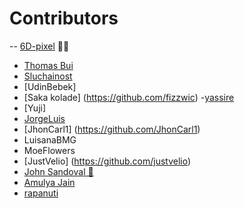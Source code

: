 # Contributors 
-- [6D-pixel](https://github.com/6D-pixel) 💪😠
- [Thomas Bui](https://github.com/tbui468)
- [Sluchainost](https://github.com/Sluchainost)
- [UdinBebek]
- [Saka kolade] (https://github.com/fizzwic)
-[yassire](https://github.com/yyassire)
- [Yuji]
- [JorgeLuis](https://github.com/JorgeDuranAlcala)
- [JhonCarl1] (https://github.com/JhonCarl1)
- LuisanaBMG
- MoeFlowers
- [JustVelio] (https://github.com/justvelio)
- [John Sandoval 🚀](https://github.com/jsandoval1)
- [ Amulya Jain ](https://github.com/AmulyaJain2004)
- [rapanuti](https://github.com/rapanuti)

